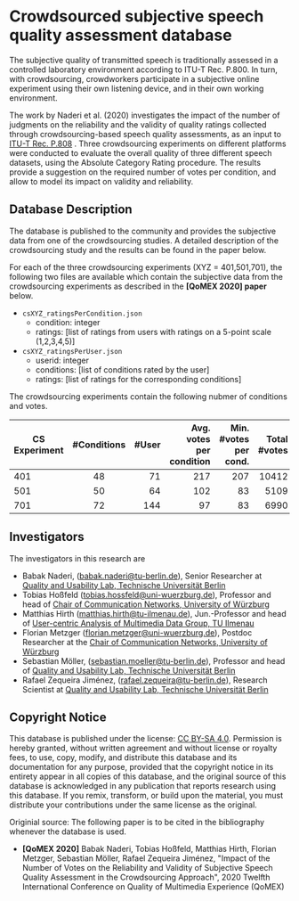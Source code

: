 # Crowdsourced subjective speech quality assessment database

The subjective quality of transmitted speech is traditionally assessed in a controlled laboratory environment according to ITU-T Rec. P.800. In turn, with crowdsourcing, crowdworkers participate in a subjective online experiment using their own listening device, and in their own working environment.

The work by Naderi et al. (2020) investigates the impact of the number of judgments on the reliability and the validity of quality
ratings collected through crowdsourcing-based speech quality assessments, as an input to [ITU-T Rec. P.808](https://www.itu.int/rec/T-REC-P.808/en) . Three crowdsourcing
experiments on different platforms were conducted to evaluate the overall quality of three different speech datasets, using the
Absolute Category Rating procedure. The results provide a suggestion on the required number of votes per condition, and allow to
model its impact on validity and reliability.

## Database Description
The database is published to the community and provides the subjective data from one of the crowdsourcing studies. A detailed description of the crowdsourcing study and the results can be found in the paper below. 

For each of the three crowdsourcing experiments (XYZ = 401,501,701), the following two files are available which contain the subjective data from the crowdsourcing experiments as described in the **[QoMEX 2020] paper** below.

* `csXYZ_ratingsPerCondition.json`
  * condition: integer
  * ratings: [list of ratings from users with ratings on a 5-point scale (1,2,3,4,5)]
* `csXYZ_ratingsPerUser.json`
  * userid: integer
  * conditions: [list of conditions rated by the user]
  * ratings: [list of ratings for the corresponding conditions]

The crowdsourcing experiments contain the following nubmer of conditions and votes.

| CS Experiment | #Conditions | #User  | Avg. votes per condition | Min. #votes per cond. | Total #votes |
| ------------- |:-----------:| ------:|-------------------------:|----------------------:|-------------:|
| 401 | 48 | 71 | 217 | 207 | 10412 |
| 501 | 50 | 64 | 102 | 83 | 5109 |
| 701 | 72 | 144 | 97 | 83 | 6990 |

## Investigators
The investigators in this research are
* Babak Naderi, (babak.naderi@tu-berlin.de), Senior Researcher at [Quality and Usability Lab, Technische Universität Berlin](https://qu.tu-berlin.de/)
* Tobias Hoßfeld (tobias.hossfeld@uni-wuerzburg.de), Professor and head of [Chair of Communication Networks, University of Würzburg](http://www.comnet.informatik.uni-wuerzburg.de/)
* Matthias Hirth (matthias.hirth@tu-ilmenau.de), Jun.-Professor and head of [User-centric Analysis of Multimedia Data Group, TU Ilmenau](https://www.tu-ilmenau.de/en/mt-nam/)
* Florian Metzger (florian.metzger@uni-wuerzburg.de), Postdoc Researcher at the [Chair of Communication Networks, University of Würzburg](http://www.comnet.informatik.uni-wuerzburg.de/)
* Sebastian Möller, (sebastian.moeller@tu-berlin.de), Professor and head of [Quality and Usability Lab, Technische Universität Berlin](https://qu.tu-berlin.de/)
* Rafael Zequeira Jiménez, (rafael.zequeira@tu-berlin.de), Research Scientist at [Quality and Usability Lab, Technische Universität Berlin](https://qu.tu-berlin.de/)

## Copyright Notice
This database is published under the license: [CC BY-SA 4.0](https://creativecommons.org/licenses/by-sa/4.0/).
Permission is hereby granted, without written agreement and without license or royalty fees, to use, copy, modify, and distribute this database and its documentation for any purpose, provided that the copyright notice in its entirety appear in all copies of this database, and the original source of this database is acknowledged in any publication that reports research using this database. If you remix, transform, or build upon the material, you must distribute your contributions under the same license as the original.

Originial source: The following paper is to be cited in the bibliography whenever the database is used.
* **[QoMEX 2020]** Babak Naderi, Tobias Hoßfeld, Matthias Hirth, Florian Metzger, Sebastian Möller, Rafael Zequeira Jiménez, "Impact of the Number of Votes on the Reliability and Validity of Subjective Speech Quality Assessment in the Crowdsourcing Approach", 2020 Twelfth International Conference on Quality of Multimedia Experience (QoMEX)
